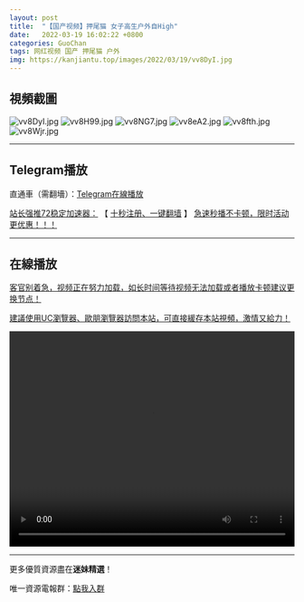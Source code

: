 ```yaml
---
layout: post
title:  "【国产视频】押尾猫 女子高生户外自High"
date:   2022-03-19 16:02:22 +0800
categories: GuoChan
tags: 网红视频 国产 押尾猫 户外
img: https://kanjiantu.top/images/2022/03/19/vv8DyI.jpg
---
```



## 視頻截圖

![vv8DyI.jpg](https://kanjiantu.top/images/2022/03/19/vv8DyI.jpg)
![vv8H99.jpg](https://kanjiantu.top/images/2022/03/19/vv8H99.jpg)
![vv8NG7.jpg](https://kanjiantu.top/images/2022/03/19/vv8NG7.jpg)
![vv8eA2.jpg](https://kanjiantu.top/images/2022/03/19/vv8eA2.jpg)
![vv8fth.jpg](https://kanjiantu.top/images/2022/03/19/vv8fth.jpg)
![vv8Wjr.jpg](https://kanjiantu.top/images/2022/03/19/vv8Wjr.jpg)

* * *
## Telegram播放

直通車（需翻墻）：[Telegram在線播放](https://t.me/mimeijingxuan/241)

<u>站长强推72稳定加速器：</u> 【 [十秒注册、一键翻墙](https://72vpn.xyz/#/register?code=mimei) 】
<u>  急速秒播不卡顿，限时活动更优惠！！！</u>
* * *
## 在線播放
<u>客官别着急，视频正在努力加载，如长时间等待视频无法加载或者播放卡顿建议更换节点！</u>

<u>建議使用UC瀏覽器、歐朋瀏覽器訪問本站，可直接緩存本站視頻，激情又給力！</u>
<center><video src="https://cdn.publer.io/uploads/videos/6245ec06db279731bbdea484/1396dd09128ead2862a0b37822491a8e.mp4" width="100%" height="380px" controls="controls"></video></center>

* * *
更多優質資源盡在**迷妹精選**！

唯一資源電報群：[點我入群](https://t.me/mimeijingxuan)


